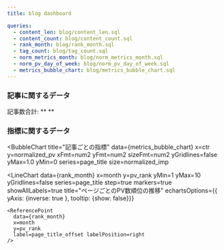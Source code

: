 ```yaml
---
title: blog dashboard

queries:
  - content_len: blog/content_len.sql
  - content_count: blog/content_count.sql
  - rank_month: blog/rank_month.sql
  - tag_count: blog/tag_count.sql
  - norm_metrics_month: blog/norm_metrics_month.sql
  - norm_pv_day_of_week: blog/norm_pv_day_of_week.sql
  - metrics_bubble_chart: blog/metrics_bubble_chart.sql
---
```



### 記事に関するデータ

記事数合計: ** <Value data={content_count} column="c" agg="sum" /> **

<Grid cols=2>
  <Group>
    <LineChart
        data={content_count}
        x=year
        y=c
        labels=true
        markers=true
        yGridlines=false
        title="記事数推移"
    />
  </Group>

  <Histogram
      data={content_len}
      x=len_content
      title="記事の文字数分布"
      fillColor=#b8645e
  />

  <BarChart 
      data={tag_count}
      x=created_at
      y=count
      series=tag
      legend=false
      title="count by tag(appears 3 or more times)"
  />
</Grid>


### 指標に関するデータ

<BubbleChart
    title="記事ごとの指標"
    data={metrics_bubble_chart}
    x=ctr
    y=normalized_pv
    xFmt=num2
    yFmt=num2
    sizeFmt=num2
    yGridlines=false
    yMax=1.0
    yMin=0
    series=page_title
    size=normalized_imp
>
</BubbleChart>

<LineChart 
    data={norm_metrics_month}
    x=month
    y=normalized_imp
    yMax=1
    markers=true
    title="最大を1としたときのimpression数の推移"
    labels=true
/>

<LineChart 
    data={norm_metrics_month}
    x=month
    y=normalized_pv
    yMax=1
    markers=true
    title="最大を1としたときのPV数の推移"
    labels=true
/>


<BarChart 
    data={norm_pv_day_of_week}
    x=day_of_week
    y=normalized_pv
    yMax=1
    labels=true
    yGridlines=false
    title="最大を1としたときの曜日別PV数"
    sort=false
/>

<LineChart 
    data={rank_month}
    x=month
    y=pv_rank
    yMin=1
    yMax=10
    yGridlines=false
    series=page_title
    step=true
    markers=true
    showAllLabels=true
    title="ページごとのPV数順位の推移"
    echartsOptions={{ yAxis: {inverse: true }, tooltip: {show: false}}}
>
    <ReferencePoint
      data={rank_month}
      x=month
      y=pv_rank
      label=page_title_offset labelPosition=right
    />
</LineChart>


<LastRefreshed/>
